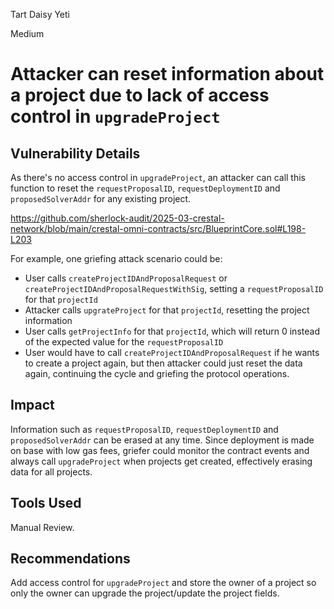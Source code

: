 Tart Daisy Yeti

Medium

# Attacker can reset information about a project due to lack of access control in `upgradeProject`

## Vulnerability Details

As there's no access control in `upgradeProject`, an attacker can call this function to reset the `requestProposalID`, `requestDeploymentID` and `proposedSolverAddr` for any existing project.

https://github.com/sherlock-audit/2025-03-crestal-network/blob/main/crestal-omni-contracts/src/BlueprintCore.sol#L198-L203

For example, one griefing attack scenario could be:

- User calls `createProjectIDAndProposalRequest` or `createProjectIDAndProposalRequestWithSig`, setting a `requestProposalID` for that `projectId`
- Attacker calls `upgrateProject` for that `projectId`, resetting the project information
- User calls `getProjectInfo` for that `projectId`, which will return 0 instead of the expected value for the `requestProposalID`
- User would have to call `createProjectIDAndProposalRequest` if he wants to create a project again, but then attacker could just reset the data again, continuing the cycle and griefing the protocol operations.

## Impact

Information such as `requestProposalID`, `requestDeploymentID` and `proposedSolverAddr` can be erased at any time. Since deployment is made on base with low gas fees, griefer could monitor the contract events and always call `upgradeProject` when projects get created, effectively erasing data for all projects.

## Tools Used

Manual Review.

## Recommendations

Add access control for `upgradeProject` and store the owner of a project so only the owner can upgrade the project/update the project fields.
